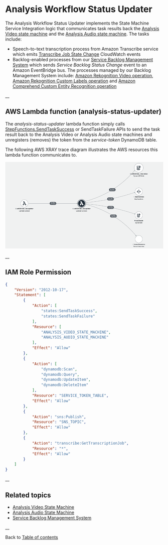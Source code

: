 # Analysis Workflow Status Updater

The Analysis Workflow Status Updater implements the State Machine Service Integration logic that communicates task results back the [Analysis Video state machine](../../video/README.md) and the [Analysis Audio state machine](../../audio/README.md). The tasks include:
* Speech-to-text transcription process from Amazon Transcribe service which emits [Transcribe Job State Change](https://docs.aws.amazon.com/transcribe/latest/dg/cloud-watch-events.html#events) CloudWatch events
* Backlog-enabled processes from our [Service Backlog Management System](../../../../layers/service-backlog-lib/README.md) which sends _Service Backlog Status Change_ event to an Amazon EventBridge bus. The processes managed by our Backlog Management System include: [Amazon Rekognition Video operation](../../video/README.md#video-based-detection-branch), [Amazon Rekognition Custom Labels operation](../../video/README.md#custom-detection-branch) and [Amazon Comprehend Custom Entity Recognition operation](../../audio/README.md#custom-entity-recognition-branch)

__

## AWS Lambda function (analysis-status-updater)
The _analysis-status-updater_ lambda function simply calls [StepFunctions.SendTaskSuccess](https://docs.aws.amazon.com/step-functions/latest/apireference/API_SendTaskSuccess.html) or SendTaskFailure APIs to send the task result back to the Analysis Video or Analysis Audio state machines and unregisters (removes) the token from the _service-token_ DynamoDB table.

The following AWS XRAY trace diagram illustrates the AWS resources this lambda function communicates to.

![Analysis Status Updater Lambda function](../../../../../deployment/tutorials/images/analysis-status-updater-lambda.png)

__

## IAM Role Permission

```json
{
    "Version": "2012-10-17",
    "Statement": [
        {
            "Action": [
                "states:SendTaskSuccess",
                "states:SendTaskFailure"
            ],
            "Resource": [
                "ANALYSIS_VIDEO_STATE_MACHINE",
                "ANALYSIS_AUDIO_STATE_MACHINE"
            ],
            "Effect": "Allow"
        },
        {
            "Action": [
                "dynamodb:Scan",
                "dynamodb:Query",
                "dynamodb:UpdateItem",
                "dynamodb:DeleteItem"
            ],
            "Resource": "SERVICE_TOKEN_TABLE",
            "Effect": "Allow"
        },
        {
            "Action": "sns:Publish",
            "Resource": "SNS_TOPIC",
            "Effect": "Allow"
        },
        {
            "Action": "transcribe:GetTranscriptionJob",
            "Resource": "*",
            "Effect": "Allow"
        }
    ]
}
```

__

## Related topics
* [Analysis Video State Machine](../../video/README.md)
* [Analysis Audio State Machine](../../audio/README.md)
* [Service Backlog Management System](../../../../layers/service-backlog-lib/README.md)

__

Back to [Table of contents](../../../../../README.md#table-of-contents)
